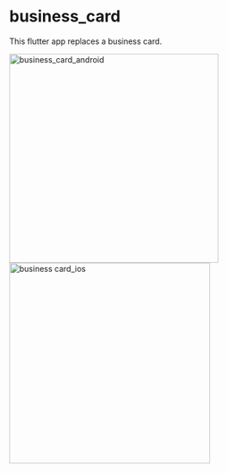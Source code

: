 # business_card

This flutter app replaces a business card.




<img width="374" alt="business_card_android" src="https://user-images.githubusercontent.com/18585836/219888181-1ae39d04-d35a-421c-ae2f-c221011a204a.png">
<img width="359" alt="business card_ios" src="https://user-images.githubusercontent.com/18585836/219888194-b7670ee2-669b-45ee-95c7-86b09694b4aa.png">
